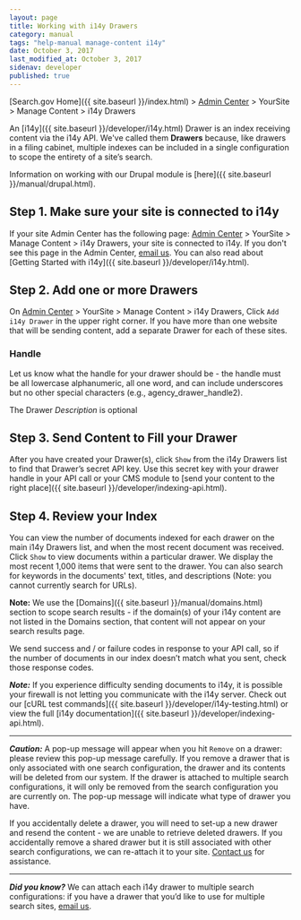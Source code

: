 ```yaml
---
layout: page
title: Working with i14y Drawers
category: manual
tags: "help-manual manage-content i14y"
date: October 3, 2017
last_modified_at: October 3, 2017
sidenav: developer
published: true
---
```


[Search.gov Home]({{ site.baseurl }}/index.html) > [Admin Center](https://search.usa.gov/sites/) > YourSite > Manage Content > i14y Drawers

An [i14y]({{ site.baseurl }}/developer/i14y.html) Drawer is an index receiving content via the i14y API. We've called them **Drawers** because, like drawers in a filing cabinet, multiple indexes can be included in a single configuration to scope the entirety of a site’s search.

Information on working with our Drupal module is [here]({{ site.baseurl }}/manual/drupal.html).

## Step 1. Make sure your site is connected to i14y

If your site Admin Center has the following page: [Admin Center](https://search.usa.gov/sites/) > YourSite > Manage Content > i14y Drawers, your site is connected to i14y. If you don't see this page in the Admin Center, [email us](mailto:search@support.digitalgov.gov). You can also read about [Getting Started with i14y]({{ site.baseurl }}/developer/i14y.html).

## Step 2. Add one or more Drawers
On [Admin Center](https://search.usa.gov/sites/) > YourSite > Manage Content > i14y Drawers, Click `Add i14y Drawer` in the upper right corner. If you have more than one website that will be sending content, add a separate Drawer for each of these sites.

### Handle

Let us know what the handle for your drawer should be - the handle must be all lowercase alphanumeric, all one word, and can include underscores but no other special characters (e.g., agency_drawer_handle2).

The Drawer *Description* is optional

## Step 3. Send Content to Fill your Drawer

After you have created your Drawer(s), click `Show` from the i14y Drawers list to find that Drawer’s secret API key. Use this secret key with your drawer handle in your API call or your CMS module to [send your content to the right place]({{ site.baseurl }}/developer/indexing-api.html).

## Step 4. Review your Index

You can view the number of documents indexed for each drawer on the main i14y Drawers list, and when the most recent document was received. Click `Show` to view documents within a particular drawer. We display the most recent 1,000 items that were sent to the drawer. You can also search for keywords in the documents' text, titles, and descriptions (Note: you cannot currently search for URLs).

**Note:** We use the [Domains]({{ site.baseurl }}/manual/domains.html) section to scope search results - if the domain(s) of your i14y content are not listed in the Domains section, that content will not appear on your search results page. 

We send success and / or failure codes in response to your API call, so if the number of documents in our index doesn’t match what you sent, check those response codes.

***Note:*** If you experience difficulty sending documents to i14y, it is possible your firewall is not letting you communicate with the i14y server. Check out our [cURL test commands]({{ site.baseurl }}/developer/i14y-testing.html) or view the full [i14y documentation]({{ site.baseurl }}/developer/indexing-api.html).

---
***Caution:*** A pop-up message will appear when you hit `Remove` on a drawer: please review this pop-up message carefully. If you remove a drawer that is only associated with one search configuration, the drawer and its contents will be deleted from our system. If the drawer is attached to multiple search configurations, it will only be removed from the search configuration you are currently on. The pop-up message will indicate what type of drawer you have.

If you accidentally delete a drawer, you will need to set-up a new drawer and resend the content - we are unable to retrieve deleted drawers. If you accidentally remove a shared drawer but it is still associated with other search configurations, we can re-attach it to your site. [Contact us](mailto:search@support.digitalgov.gov) for assistance.

---
***Did you know?*** We can attach each i14y drawer to multiple search configurations: if you have a drawer that you’d like to use for multiple search sites, [email us](mailto:search@support.digitalgov.gov).
